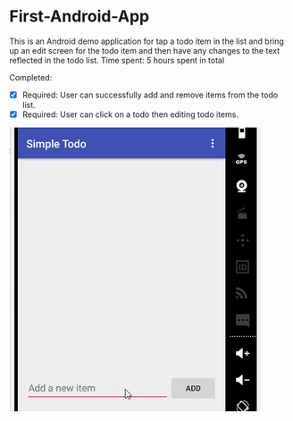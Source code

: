 # First-Android-App
This is an Android demo application for tap a todo item in the list and bring up an edit screen for the todo item and then have any changes to the text reflected in the todo list.
Time spent: 5 hours spent in total

Completed:

 * [x] Required: User can successfully add and remove items from the todo list.
 * [x] Required: User can click on a todo then editing todo items. 
 
![Video Walkthrough](First_App_demo.gif)

